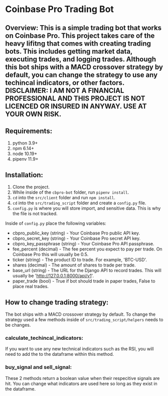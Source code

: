 # Coinbase Pro Trading Bot

## Overview: This is a simple trading bot that works on Coinbase Pro. This project takes care of the heavy lifitng that comes with creating trading bots. This includes getting market data, executing trades, and logging trades. Although this bot ships with a MACD crossover strategy by default, you can change the strategy to use any techincal indicators, or other factors. DISCLAIMER: I AM NOT A FINANCIAL PROFESSIONAL AND THIS PROJECT IS NOT LICENCED OR INSURED IN ANYWAY. USE AT YOUR OWN RISK.

## Requirements:

1. python 3.9+
2. npm 6.14+
3. node 10.19+
4. pipenv 11.9+

## Installation:

1. Clone the project.
2. While inside of the `cbpro-bot` folder, run `pipenv install`.
3. `cd` into the `src/client` folder and run `npm install`.
4. `cd` into the `src/trading_script` folder and create a `config.py` file.
5. `config.py` is where you will store import, and sensitive data. This is why the file is not tracked.

Inside of `config.py` place the following variables:

- cbpro_public_key (string) - Your Coinbase Pro public API key.
- cbpro_secret_key (string) - Your Coinbase Pro secret API key.
- cbpro_key_passphrase (string) - Your Coinbase Pro API passphrase.
- fee_percent (decimal) - The fee percent you expect to pay per trade. On Coinbase Pro this will usually be 0.5.
- ticker (string) - The product ID to trade. For example, 'BTC-USD'.
- shares (decimal) - The amount of shares to trade per trade.
- base_url (string) - The URL for the Django API to record trades. This will usually be 'http://127.0.0.1:8000/api/v1'.
- paper_trade (bool) - True if bot should trade in paper trades, False to place real trades.

## How to change trading strategy:

The bot ships with a MACD crossover strategy by default. To change the strategy used a few methods inside of `src/trading_script/helpers` needs to be changes.

### calculate_techincal_indicators:

If you want to use any new technical indicators such as the RSI, you will need to add the to the dataframe within this method.

### buy_signal and sell_signal:

These 2 methods return a boolean value when their respecitive signals are hit. You can change what indicators are used here so long as they exist in the dataframe.
